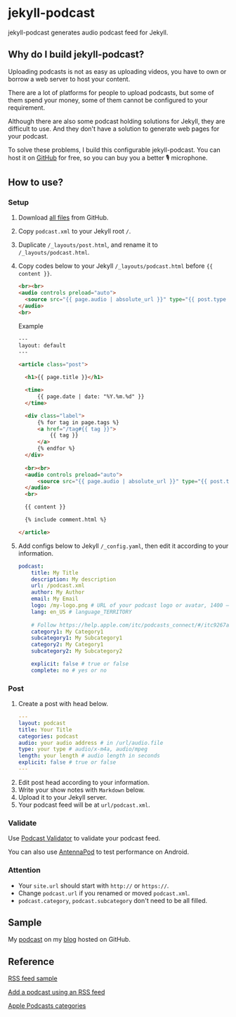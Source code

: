 # jekyll-podcast

jekyll-podcast generates audio podcast feed for Jekyll.

## Why do I build jekyll-podcast?

Uploading podcasts is not as easy as uploading videos, you have to own or borrow a web server to host your content.

There are a lot of platforms for people to upload podcasts, but some of them spend your money, some of them cannot be configured to your requirement.

Although there are also some podcast holding solutions for Jekyll, they are difficult to use. And they don't have a solution to generate web pages for your podcast.

To solve these problems, I build this configurable jekyll-podcast. You can host it on [GitHub](http://github.com) for free, so you can buy you a better 🎙 microphone.

## How to use?

### Setup

1. Download [all files](https://github.com/sayomelu/jekyll-podcast/archive/master.zip) from GitHub.
2. Copy `podcast.xml` to your Jekyll root `/`.
3. Duplicate `/_layouts/post.html`, and rename it to `/_layouts/podcast.html`.
4. Copy codes below to your Jekyll `/_layouts/podcast.html` before `{{ content }}`.

    ``` html
    <br><br>
    <audio controls preload="auto">
      <source src="{{ page.audio | absolute_url }}" type="{{ post.type }}">
    </audio>
    <br>
    ```

    Example

    ``` html
    ---
    layout: default
    ---

    <article class="post">

      <h1>{{ page.title }}</h1>

      <time>
          {{ page.date | date: "%Y.%m.%d" }}
      </time>

      <div class="label">
          {% for tag in page.tags %}
          <a href="/tag#{{ tag }}">
              {{ tag }}
          </a>
          {% endfor %}
      </div>
      
      <br><br>
      <audio controls preload="auto">
          <source src="{{ page.audio | absolute_url }}" type="{{ post.type }}">
      </audio>
      <br>

      {{ content }}

      {% include comment.html %}

    </article>
    ```

5. Add configs below to Jekyll `/_config.yaml`, then edit it according to your information.

    ``` yaml
    podcast:
        title: My Title
        description: My description
        url: /podcast.xml
        author: My Author
        email: My Email
        logo: /my-logo.png # URL of your podcast logo or avatar, 1400 – 3000 pixels better
        lang: en_US # language_TERRITORY
        
        # Follow https://help.apple.com/itc/podcasts_connect/#/itc9267a2f12
        category1: My Category1
        subcategory1: My Subcategory1
        category2: My Category1
        subcategory2: My Subcategory2

        explicit: false # true or false
        complete: no # yes or no
    ```

### Post

1. Create a post with head below.
   ``` yaml
   ---
   layout: podcast
   title: Your Title
   categories: podcast
   audio: your audio address # in /url/audio.file
   type: your type # audio/x-m4a, audio/mpeg
   length: your length # audio length in seconds
   explicit: false # true or false
   ---
   ```
2. Edit post head according to your information.
3. Write your show notes with `Markdown` below.
4. Upload it to your Jekyll server.
5. Your podcast feed will be at `url/podcast.xml`.

### Validate

Use [Podcast Validator](https://podba.se/validate) to validate your podcast feed.

You can also use [AntennaPod](http://antennapod.org) to test performance on Android.

### Attention

- Your `site.url` should start with `http://` or `https://`.
- Change `podcast.url` if you renamed or moved `podcast.xml`.
- `podcast.category`, `podcast.subcategory` don't need to be all filled.

## Sample

My [podcast](https://sayomelu.github.io/podcast.xml) on my [blog](http://sayomelu.github.io) hosted on GitHub.

## Reference

[RSS feed sample](https://help.apple.com/itc/podcasts_connect/#/itcbaf351599)

[Add a podcast using an RSS feed](https://support.google.com/googleplay/podcasts/answer/6260341)

[Apple Podcasts categories](https://help.apple.com/itc/podcasts_connect/#/itc9267a2f12)